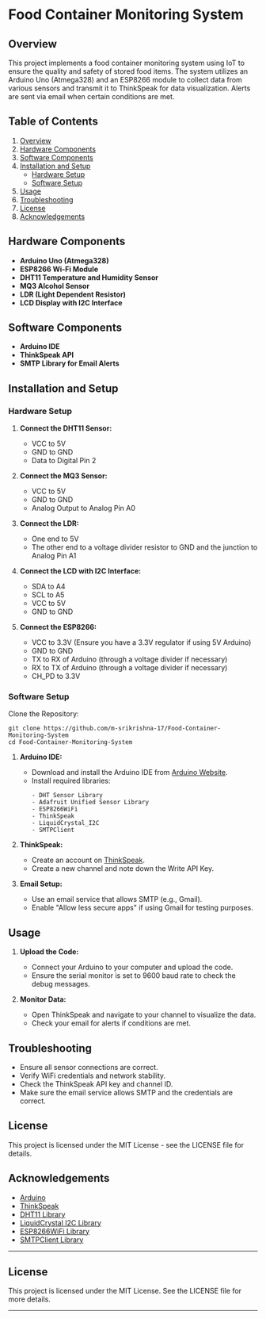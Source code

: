 # Food Container Monitoring System

## Overview
This project implements a food container monitoring system using IoT to ensure the quality and safety of stored food items. The system utilizes an Arduino Uno (Atmega328) and an ESP8266 module to collect data from various sensors and transmit it to ThinkSpeak for data visualization. Alerts are sent via email when certain conditions are met.

## Table of Contents
1. [Overview](#overview)
2. [Hardware Components](#hardware-components)
3. [Software Components](#software-components)
4. [Installation and Setup](#installation-and-setup)
    - [Hardware Setup](#hardware-setup)
    - [Software Setup](#software-setup)
5. [Usage](#usage)
6. [Troubleshooting](#troubleshooting)
7. [License](#license)
8. [Acknowledgements](#acknowledgements)


## Hardware Components
- **Arduino Uno (Atmega328)**
- **ESP8266 Wi-Fi Module**
- **DHT11 Temperature and Humidity Sensor**
- **MQ3 Alcohol Sensor**
- **LDR (Light Dependent Resistor)**
- **LCD Display with I2C Interface**

## Software Components
- **Arduino IDE**
- **ThinkSpeak API**
- **SMTP Library for Email Alerts**

## Installation and Setup

### Hardware Setup
1. **Connect the DHT11 Sensor:**
   - VCC to 5V
   - GND to GND
   - Data to Digital Pin 2

2. **Connect the MQ3 Sensor:**
   - VCC to 5V
   - GND to GND
   - Analog Output to Analog Pin A0

3. **Connect the LDR:**
   - One end to 5V
   - The other end to a voltage divider resistor to GND and the junction to Analog Pin A1

4. **Connect the LCD with I2C Interface:**
   - SDA to A4
   - SCL to A5
   - VCC to 5V
   - GND to GND

5. **Connect the ESP8266:**
   - VCC to 3.3V (Ensure you have a 3.3V regulator if using 5V Arduino)
   - GND to GND
   - TX to RX of Arduino (through a voltage divider if necessary)
   - RX to TX of Arduino (through a voltage divider if necessary)
   - CH_PD to 3.3V

### Software Setup
Clone the Repository:

```
git clone https://github.com/m-srikrishna-17/Food-Container-Monitoring-System
cd Food-Container-Monitoring-System
```

1. **Arduino IDE:**
   - Download and install the Arduino IDE from [Arduino Website](https://www.arduino.cc/en/software).
   - Install required libraries:
     ```plaintext
     - DHT Sensor Library
     - Adafruit Unified Sensor Library
     - ESP8266WiFi
     - ThinkSpeak
     - LiquidCrystal_I2C
     - SMTPClient
     ```

2. **ThinkSpeak:**
   - Create an account on [ThinkSpeak](https://thingspeak.com/).
   - Create a new channel and note down the Write API Key.

3. **Email Setup:**
   - Use an email service that allows SMTP (e.g., Gmail).
   - Enable "Allow less secure apps" if using Gmail for testing purposes.

## Usage
1. **Upload the Code:**
   - Connect your Arduino to your computer and upload the code.
   - Ensure the serial monitor is set to 9600 baud rate to check the debug messages.

2. **Monitor Data:**
   - Open ThinkSpeak and navigate to your channel to visualize the data.
   - Check your email for alerts if conditions are met.

## Troubleshooting
- Ensure all sensor connections are correct.
- Verify WiFi credentials and network stability.
- Check the ThinkSpeak API key and channel ID.
- Make sure the email service allows SMTP and the credentials are correct.

## License
This project is licensed under the MIT License - see the LICENSE file for details.

## Acknowledgements
- [Arduino](https://www.arduino.cc/)
- [ThinkSpeak](https://thingspeak.com/)
- [DHT11 Library](https://github.com/adafruit/DHT-sensor-library)
- [LiquidCrystal I2C Library](https://github.com/johnrickman/LiquidCrystal_I2C)
- [ESP8266WiFi Library](https://github.com/esp8266/Arduino)
- [SMTPClient Library](https://github.com/khoih-prog/SMTPClient)

---

## License
This project is licensed under the MIT License. See the LICENSE file for more details.

---

